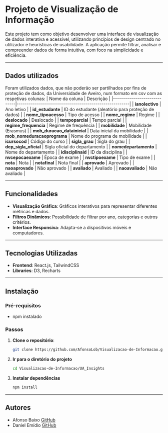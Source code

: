 # **Projeto de Visualização de Informação**

Este projeto tem como objetivo desenvolver uma interface de visualização de dados interativa e acessível, utilizando princípios de design centrado no utilizador e heurísticas de usabilidade. A aplicação permite filtrar, analisar e compreender dados de forma intuitiva, com foco na simplicidade e eficiência.

---
## **Dados utilizados**

Foram utilizados dados, que não poderão ser partilhados por fins de proteção de dados, da Universidade de Aveiro, num formato em csv com as respetivas colunas:
| Nome da coluna              | Descrição                                              |
|-----------------------------|--------------------------------------------------------|
| **ianolectivo**             | Ano letivo                                             |
| **id_estudante**            | ID do estudante (aleatório para proteção de dados)     |
| **nome_tipoacesso**         | Tipo de acesso                                         |
| **nome_regime**             | Regime                                                 |
| **deslocado**               | Deslocado                                              |
| **tempoparcial**            | Tempo parcial                                          |
| **regime_frequencia**       | Regime de frequência                                   |
| **mobilidade**              | Mobilidade (Erasmus)                                   |
| **mob_duracao_datainicial** | Data inicial da mobilidade                             |
| **mob_nomeduracaoprograma** | Nome do programa de mobilidade                         |
| **icursocod**               | Código do curso                                        |
| **sigla_grau**              | Sigla do grau                                          |
| **dep_sigla_oficial**       | Sigla oficial do departamento                          |
| **nomedepartamento**        | Nome do departamento                                   |
| **idisciplinaid**           | ID da disciplina                                       |
| **nvcepocaexame**           | Época de exame                                         |
| **nvctipoexame**            | Tipo de exame                                          |
| **nota**                    | Nota                                                   |
| **notafinal**               | Nota final                                             |
| **aprovado**                | Aprovado                                               |
| **naoaprovado**             | Não aprovado                                           |
| **avaliado**                | Avaliado                                               |
| **naoavaliado**             | Não avaliado                                           |

---
## **Funcionalidades**
- **Visualização Gráfica**: Gráficos interativos para representar diferentes métricas e dados.
- **Filtros Dinâmicos**: Possibilidade de filtrar por ano, categorias e outros critérios.
- **Interface Responsiva**: Adapta-se a dispositivos móveis e computadores.
---

## **Tecnologias Utilizadas**
- **Frontend**: React.js, TailwindCSS
- **Libraries**: D3, Recharts
---

## **Instalação**

### **Pré-requisitos**
- npm instalado

### **Passos**
1. **Clone o repositório**:
   ```bash
   git clone https://github.com/AfonsoLob/Visualizacao-de-Informacao.git
2. **Ir para o diretório do projeto**
   ```bash
   cd Visualizacao-de-Informacao/UA_Insights
3. **Instalar dependências**
   ```bash
   npm install
---
## **Autores**
- Afonso Baixo [GitHub](https://github.com/AfonsoLob)
- Daniel Emídio [GitHub](https://github.com/DanielEmdio)